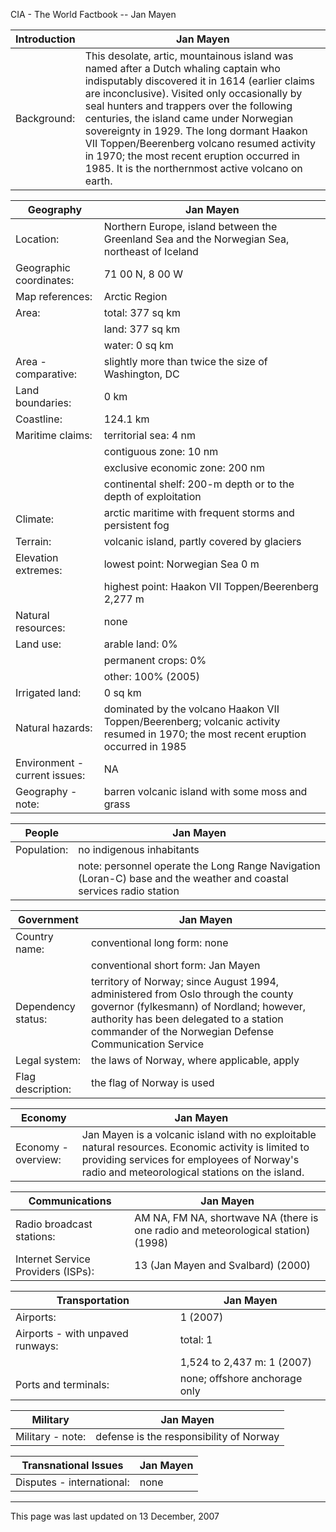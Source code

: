 CIA - The World Factbook -- Jan Mayen

| Introduction | Jan Mayen |
| --- | --- |
| Background: | This desolate, artic, mountainous island was named after a Dutch whaling captain who indisputably discovered it in 1614 (earlier claims are inconclusive). Visited only occasionally by seal hunters and trappers over the following centuries, the island came under Norwegian sovereignty in 1929. The long dormant Haakon VII Toppen/Beerenberg volcano resumed activity in 1970; the most recent eruption occurred in 1985. It is the northernmost active volcano on earth. |

| Geography | Jan Mayen |
| --- | --- |
| Location: | Northern Europe, island between the Greenland Sea and the Norwegian Sea, northeast of Iceland |
| Geographic coordinates: | 71 00 N, 8 00 W |
| Map references: | Arctic Region |
| Area: | total: 377 sq km |
| | land: 377 sq km |
| | water: 0 sq km |
| Area - comparative: | slightly more than twice the size of Washington, DC |
| Land boundaries: | 0 km |
| Coastline: | 124.1 km |
| Maritime claims: | territorial sea: 4 nm |
| | contiguous zone: 10 nm |
| | exclusive economic zone: 200 nm |
| | continental shelf: 200-m depth or to the depth of exploitation |
| Climate: | arctic maritime with frequent storms and persistent fog |
| Terrain: | volcanic island, partly covered by glaciers |
| Elevation extremes: | lowest point: Norwegian Sea 0 m |
| | highest point: Haakon VII Toppen/Beerenberg 2,277 m |
| Natural resources: | none |
| Land use: | arable land: 0% |
| | permanent crops: 0% |
| | other: 100% (2005) |
| Irrigated land: | 0 sq km |
| Natural hazards: | dominated by the volcano Haakon VII Toppen/Beerenberg; volcanic activity resumed in 1970; the most recent eruption occurred in 1985 |
| Environment - current issues: | NA |
| Geography - note: | barren volcanic island with some moss and grass |

| People | Jan Mayen |
| --- | --- |
| Population: | no indigenous inhabitants |
| | note: personnel operate the Long Range Navigation (Loran-C) base and the weather and coastal services radio station |

| Government | Jan Mayen |
| --- | --- |
| Country name: | conventional long form: none |
| | conventional short form: Jan Mayen |
| Dependency status: | territory of Norway; since August 1994, administered from Oslo through the county governor (fylkesmann) of Nordland; however, authority has been delegated to a station commander of the Norwegian Defense Communication Service |
| Legal system: | the laws of Norway, where applicable, apply |
| Flag description: | the flag of Norway is used |

| Economy | Jan Mayen |
| --- | --- |
| Economy - overview: | Jan Mayen is a volcanic island with no exploitable natural resources. Economic activity is limited to providing services for employees of Norway's radio and meteorological stations on the island. |

| Communications | Jan Mayen |
| --- | --- |
| Radio broadcast stations: | AM NA, FM NA, shortwave NA (there is one radio and meteorological station) (1998) |
| Internet Service Providers (ISPs): | 13 (Jan Mayen and Svalbard) (2000) |

| Transportation | Jan Mayen |
| --- | --- |
| Airports: | 1 (2007) |
| Airports - with unpaved runways: | total: 1 |
| | 1,524 to 2,437 m: 1 (2007) |
| Ports and terminals: | none; offshore anchorage only |

| Military | Jan Mayen |
| --- | --- |
| Military - note: | defense is the responsibility of Norway |

| Transnational Issues | Jan Mayen |
| --- | --- |
| Disputes - international: | none |

---
This page was last updated on 13 December, 2007                      